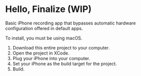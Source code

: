# Hello, Finalize (WIP)
Basic iPhone recording app that bypasses automatic hardware configuration offered in default apps.

To install, you must be using macOS.

  1. Download this entire project to your computer.
  2. Open the project in XCode.
  3. Plug your iPhone into your computer.
  4. Set your iPhone as the build target for the project.
  5. Build.
